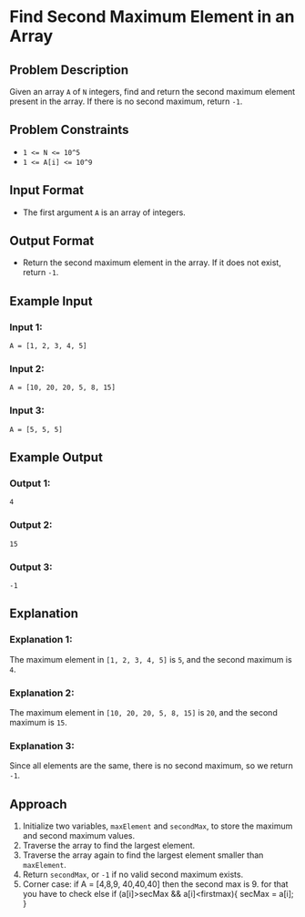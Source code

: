 # Find Second Maximum Element in an Array

## Problem Description

Given an array `A` of `N` integers, find and return the second maximum element present in the array. If there is no second maximum, return `-1`.

## Problem Constraints
- `1 <= N <= 10^5`
- `1 <= A[i] <= 10^9`

## Input Format
- The first argument `A` is an array of integers.

## Output Format
- Return the second maximum element in the array. If it does not exist, return `-1`.

## Example Input

### Input 1:
```plaintext
A = [1, 2, 3, 4, 5]
```

### Input 2:
```plaintext
A = [10, 20, 20, 5, 8, 15]
```

### Input 3:
```plaintext
A = [5, 5, 5]
```

## Example Output

### Output 1:
```plaintext
4
```

### Output 2:
```plaintext
15
```

### Output 3:
```plaintext
-1
```

## Explanation

### Explanation 1:
The maximum element in `[1, 2, 3, 4, 5]` is `5`, and the second maximum is `4`.

### Explanation 2:
The maximum element in `[10, 20, 20, 5, 8, 15]` is `20`, and the second maximum is `15`.

### Explanation 3:
Since all elements are the same, there is no second maximum, so we return `-1`.

## Approach
1. Initialize two variables, `maxElement` and `secondMax`, to store the maximum and second maximum values.
2. Traverse the array to find the largest element.
3. Traverse the array again to find the largest element smaller than `maxElement`.
4. Return `secondMax`, or `-1` if no valid second maximum exists.
5. Corner case: if A = [4,8,9, 40,40,40] then the second max is 9. for that you have to check else if (a[i]>secMax && a[i]<firstmax){
            secMax = a[i];
        }


